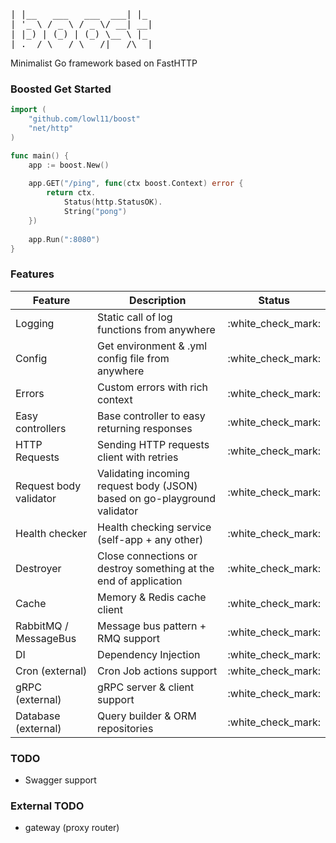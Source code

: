 <pre>
| |__   ___   ___  ___| |_
| '_ \ / _ \ / _ \/ __| __|
| |_) | (_) | (_) \__ \ |_
|_.__/ \___/ \___/|___/\__|
</pre>
Minimalist Go framework based on FastHTTP

### Boosted Get Started
```go
import (
    "github.com/lowl11/boost"
    "net/http"
)

func main() {
    app := boost.New()
    
    app.GET("/ping", func(ctx boost.Context) error {
        return ctx.
            Status(http.StatusOK).
            String("pong")
    })
    
    app.Run(":8080")	
}
```

### Features
<table>
    <thead>
        <th>Feature</th>
        <th>Description</th>
        <th>Status</th>
    </thead>
    <tbody>
        <tr>
            <td>Logging</td>
            <td>Static call of log functions from anywhere</td>
            <td>:white_check_mark:</td>
        </tr>
        <tr>
            <td>Config</td>
            <td>Get environment & .yml config file from anywhere</td>
            <td>:white_check_mark:</td>
        </tr>
        <tr>
            <td>Errors</td>
            <td>Custom errors with rich context</td>
            <td>:white_check_mark:</td>
        </tr>
        <tr>
            <td>Easy controllers</td>
            <td>Base controller to easy returning responses</td>
            <td>:white_check_mark:</td>
        </tr>
        <tr>
            <td>HTTP Requests</td>
            <td>Sending HTTP requests client with retries</td>
            <td>:white_check_mark:</td>
        </tr>
        <tr>
            <td>Request body validator</td>
            <td>Validating incoming request body (JSON) based on go-playground validator</td>
            <td>:white_check_mark:</td>
        </tr>
        <tr>
            <td>Health checker</td>
            <td>Health checking service (self-app + any other)</td>
            <td>:white_check_mark:</td>
        </tr>
        <tr>
            <td>Destroyer</td>
            <td>Close connections or destroy something at the end of application</td>
            <td>:white_check_mark:</td>
        </tr>
        <tr>
            <td>Cache</td>
            <td>Memory & Redis cache client</td>
            <td>:white_check_mark:</td>
        </tr>
        <tr>
            <td>RabbitMQ / MessageBus</td>
            <td>Message bus pattern + RMQ support</td>
            <td>:white_check_mark:</td>
        </tr>
        <tr>
            <td>DI</td>
            <td>Dependency Injection</td>
            <td>:white_check_mark:</td>
        </tr>
        <tr>
            <td>Cron (external)</td>
            <td>Cron Job actions support</td>
            <td>:white_check_mark:</td>
        </tr>
        <tr>
            <td>gRPC (external)</td>
            <td>gRPC server & client support</td>
            <td>:white_check_mark:</td>
        </tr>
        <tr>
            <td>Database (external)</td>
            <td>Query builder & ORM repositories</td>
            <td>:white_check_mark:</td>
        </tr>
    </tbody>
</table>

### TODO

- Swagger support

### External TODO

- gateway (proxy router)
